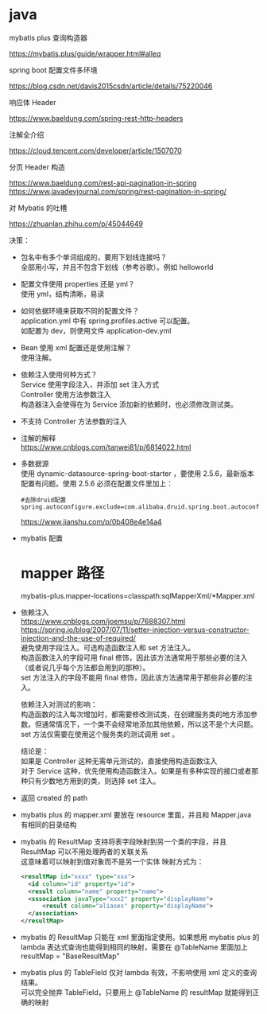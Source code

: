 # java


mybatis plus 查询构造器

https://mybatis.plus/guide/wrapper.html#alleq

spring boot 配置文件多环境

https://blog.csdn.net/davis2015csdn/article/details/75220046

响应体 Header   

https://www.baeldung.com/spring-rest-http-headers

注解全介绍

https://cloud.tencent.com/developer/article/1507070

分页 Header 构造

https://www.baeldung.com/rest-api-pagination-in-spring  
https://www.javadevjournal.com/spring/rest-pagination-in-spring/

对 Mybatis 的吐槽

https://zhuanlan.zhihu.com/p/45044649



决策：
- 包名中有多个单词组成的，要用下划线连接吗？     
  全部用小写，并且不包含下划线（参考谷歌）。例如 helloworld

- 配置文件使用 properties 还是 yml？  
  使用 yml，结构清晰，易读  

- 如何依据环境来获取不同的配置文件？  
  application.yml 中有 spring.profiles.active 可以配置。  
  如配置为 dev，则使用文件 application-dev.yml

- Bean 使用 xml 配置还是使用注解？  
  使用注解。

- 依赖注入使用何种方式？  
  Service 使用字段注入，并添加 set 注入方式  
  Controller 使用方法参数注入  
  构造器注入会使得在为 Service 添加新的依赖时，也必须修改测试类。

- 不支持 Controller 方法参数的注入

- 注解的解释  
  https://www.cnblogs.com/tanwei81/p/6814022.html

- 多数据源  
  使用 dynamic-datasource-spring-boot-starter ，要使用 2.5.6，最新版本配置有问题。使用 2.5.6 必须在配置文件里加上：  
  ```
  #去除druid配置
  spring.autoconfigure.exclude=com.alibaba.druid.spring.boot.autoconfigure.DruidDataSourceAutoConfigure
  ```  
  https://www.jianshu.com/p/0b408e4e14a4

- mybatis 配置  
  # mapper 路径  
  mybatis-plus.mapper-locations=classpath\:sqlMapperXml/*Mapper.xml

- 依赖注入    
  https://www.cnblogs.com/joemsu/p/7688307.html  
  https://spring.io/blog/2007/07/11/setter-injection-versus-constructor-injection-and-the-use-of-required/  
  避免使用字段注入。可选构造函数注入和 set 方法注入。  
  构造函数注入的字段可用 final 修饰，因此该方法通常用于那些必要的注入（或者说几乎每个方法都会用到的那种）。  
  set 方法注入的字段不能用 final 修饰，因此该方法通常用于那些非必要的注入。  

  依赖注入对测试的影响：  
  构造函数的注入每次增加时，都需要修改测试类，在创建服务类的地方添加参数。但通常情况下，一个类不会经常地添加其他依赖，所以这不是个大问题。  
  set 方法仅需要在使用这个服务类的测试调用 set 。  

  结论是：  
  如果是 Controller 这种无需单元测试的，直接使用构造函数注入  
  对于 Service 这种，优先使用构造函数注入。如果是有多种实现的接口或者那种只有少数地方用到的类，则选择 set 注入。

- 返回 created 的 path

- mybatis plus 的 mapper.xml 要放在 resource 里面，并且和 Mapper.java 有相同的目录结构
- mybatis 的 ResultMap 支持将表字段映射到另一个类的字段，并且 ResultMap 可以不用处理两者的关联关系  
  这意味着可以映射到值对象而不是另一个实体
  映射方式为：  
  ```xml
  <resultMap id="xxxx" type="xxx">
    <id column="id" property="id">
    <result column="name" property="name">
    <sssociation javaType="xxx2" property="displayName">
        <result column="aliases" property="displayName">
    </association>
  </resultMap>
  ```
- mybatis 的 ResultMap 只能在 xml 里面指定使用。如果想用 mybatis plus 的 lambda 表达式查询也能得到相同的映射，需要在 @TableName 里面加上 resultMap = "BaseResultMap"
- mybatis plus 的 TableField 仅对 lambda 有效，不影响使用 xml 定义的查询结果。  
  可以完全抛弃 TableField，只要用上 @TableName 的 resultMap 就能得到正确的映射
